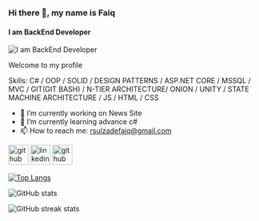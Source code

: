 ### Hi there 👋, my name is Faiq
#### I am BackEnd Developer
![I am BackEnd Developer](https://media.licdn.com/dms/image/D4E16AQEsSJwYk0p1sw/profile-displaybackgroundimage-shrink_350_1400/0/1717348352347?e=1723075200&v=beta&t=xXA9GkhuQxyFQpGV8tfw9gImnPaogyFTTDX62kRrLUA)

Welcome to my profile

Skills: C# / OOP / SOLID / DESIGN PATTERNS / ASP.NET CORE / MSSQL / MVC / GIT(GIT BASH) / N-TIER ARCHITECTURE/ ONION / UNITY / STATE MACHINE ARCHITECTURE / JS / HTML / CSS 

- 🔭 I’m currently working on News Site
- 🌱 I’m currently learning advance c# 
- 📫 How to reach me: rsulzadefaiq@gmail.com 


[<img src='https://cdn.jsdelivr.net/npm/simple-icons@3.0.1/icons/github.svg' alt='github' height='40'>](https://github.com/Faiqresulzade/)  [<img src='https://cdn.jsdelivr.net/npm/simple-icons@3.0.1/icons/linkedin.svg' alt='linkedin' height='40'>](https://www.linkedin.com/in/Faiqresulzade/)  [<img src='https://cdn.jsdelivr.net/npm/simple-icons@3.0.1/icons/github.svg' alt='github' height='40'>](https://github.com/Faiqresulzade/) 

[![Top Langs](https://github-readme-stats.vercel.app/api/top-langs/?username=Faiqresulzade)](https://github.com/anuraghazra/github-readme-stats)

![GitHub stats](https://github-readme-stats.vercel.app/api?username=Faiqresulzade&show_icons=true)  

![GitHub streak stats](https://streak-stats.demolab.com/?user=Faiqresulzade)  






